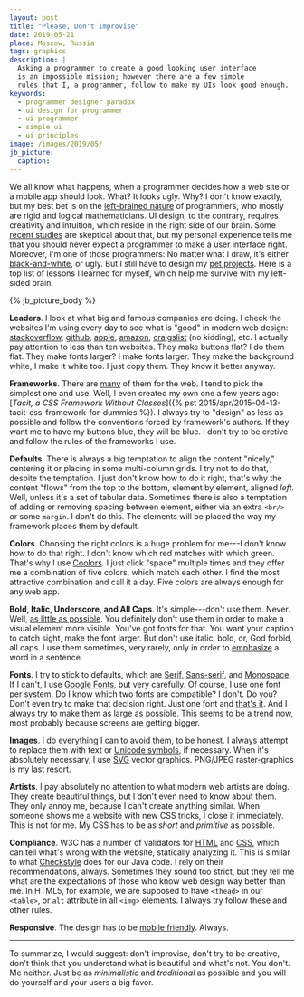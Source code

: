 ```yaml
---
layout: post
title: "Please, Don't Improvise"
date: 2019-05-21
place: Moscow, Russia
tags: graphics
description: |
  Asking a programmer to create a good looking user interface
  is an impossible mission; however there are a few simple
  rules that I, a programmer, follow to make my UIs look good enough.
keywords:
  - programmer designer paradox
  - ui design for programmer
  - ui programmer
  - simple ui
  - ui principles
image: /images/2019/05/
jb_picture:
  caption:
---
```


We all know what happens, when a programmer decides how a web site
or a mobile app should look. What? It looks ugly. Why? I don't know exactly,
but my best bet is on the [left-brained nature](https://www.linkedin.com/pulse/left-brain-vs-right-brain-developers-warren-gwartney/)
of programmers, who mostly are rigid and logical mathematicians. UI design, to the contrary,
requires creativity and intuition, which reside in the right side of our brain.
Some [recent studies](https://www.fastcompany.com/3029364/this-is-your-brain-on-code-according-to-functional-mri-imaging)
are skeptical about that, but my personal experience tells me that you should never expect
a programmer to make a user interface right.
Moreover, I'm one of those programmers: No matter what I draw, it's either
[black-and-white](/paintings.html), or ugly.
But I still have to design my [pet projects](/pets.html).
Here is a top list of lessons I learned for myself, which help me survive
with my left-sided brain.

<!--more-->

{% jb_picture_body %}

**Leaders**.
I look at what big and famous companies are doing. I check the websites
I'm using every day to see what is "good" in modern web design:
[stackoverflow](https://stackoverflow.com),
[github](https://github.com),
[apple](https://www.apple.com),
[amazon](https://www.amazon.com),
[craigslist](https://www.craigslist.org/) (no kidding), etc.
I actually pay attention to less than ten websites.
They make buttons flat? I do them flat. They make fonts larger? I make
fonts larger. They make the background white, I make it white too.
I just copy them. They know it better anyway.

**Frameworks**.
There are [many](https://github.com/troxler/awesome-css-frameworks) of them for
the web. I tend to pick the simplest one and use. Well, I even created my own one
a few years ago: [_Tacit, a CSS Framework Without Classes_]({% pst 2015/apr/2015-04-13-tacit-css-framework-for-dummies %}).
I always try to "design" as less as possible and follow the
conventions forced by framework's authors. If they want me to have my
buttons blue, they will be blue. I don't try to be cretive and follow
the rules of the frameworks I use.

**Defaults**.
There is always a big temptation to align the content "nicely,"
centering it or placing in some multi-column grids. I try not to do
that, despite the temptation. I just don't know how to do it right,
that's why the content "flows" from the top to the bottom, element
by element, aligned _left_. Well, unless it's a set of tabular data.
Sometimes there is also a temptation of adding or removing spacing between
element, either via an extra `<br/>` or some `margin`. I don't do this.
The elements will be placed the way my framework places them by default.

**Colors**.
Choosing the right colors is a huge problem for me---I don't know how to do that right.
I don't know which red matches with which green. That's why I use
[Coolors](https://coolors.co/app). I just click "space" multiple times and they
offer me a combination of five colors, which match each
other. I find the most attractive combination and call it a day. Five colors
are always enough for any web app.

**Bold, Italic, Underscore, and All Caps**.
It's simple---don't use them. Never. Well,
[as little as possible](https://practicaltypography.com/bold-or-italic.html).
You definitely don't use them in order to make a visual element more visible. You've got
fonts for that. You want your caption to catch sight, make the
font larger. But don't use italic, bold, or, God forbid, all caps. I use
them sometimes, very rarely, only in order to
[emphasize](https://en.wikipedia.org/wiki/Emphasis_%28typography%29)
a word in a sentence.

**Fonts**.
I try to stick to defaults, which are
[Serif](https://en.wikipedia.org/wiki/Serif),
[Sans-serif](https://en.wikipedia.org/wiki/Sans-serif),
and [Monospace](https://en.wikipedia.org/wiki/Monospaced_font).
If I can't, I use [Google Fonts](https://fonts.google.com/),
but very carefully. Of course, I use one font per system.
Do I know which two fonts are compatible? I don't. Do you?
Don't even try to make that decision right. Just one font and
[that's it](https://www.quora.com/How-many-different-fonts-should-you-use-in-your-website).
And I always try to make them as large as possible. This seems to be a
[trend](https://blog.marvelapp.com/body-text-small/)
now, most probably because screens are getting bigger.

**Images**.
I do everything I can to avoid them, to be honest. I always attempt to
replace them with text or [Unicode symbols](https://en.wikipedia.org/wiki/List_of_Unicode_characters),
if necessary. When it's absolutely necessary, I use
[SVG](https://en.wikipedia.org/wiki/Scalable_Vector_Graphics) vector graphics.
PNG/JPEG raster-graphics is my last resort.

**Artists**.
I pay absolutely no attention to what modern web artists are doing.
They create beautiful things, but I don't even need to know about them.
They only annoy me, because I can't create anything similar. When someone
shows me a website with new CSS tricks, I close it immediately. This is not for
me. My CSS has to be as _short_ and _primitive_ as possible.

**Compliance**.
W3C has a number of validators for
[HTML](https://validator.w3.org/) and
[CSS](https://jigsaw.w3.org/css-validator/), which can tell what's
wrong with the website, statically analyzing it. This is similar to what
[Checkstyle](http://checkstyle.sourceforge.net/)
does for our Java code. I rely on their recommendations, always.
Sometimes they sound too strict, but they tell me what are the expectations
of those who know web design way better than me.  In HTML5,
for example, we are supposed to have `<thead>` in our `<table>`, or `alt` attribute
in all `<img>` elements. I always try follow these and other rules.

**Responsive**.
The design has to be [mobile friendly](https://en.wikipedia.org/wiki/Responsive_web_design).
Always.

<hr/>

To summarize, I would suggest: don't improvise, don't try to be
creative, don't think that you understand what is beautiful and what's not.
You don't. Me neither. Just be as _minimalistic_ and _traditional_ as possible
and you will do yourself and your users a big favor.
